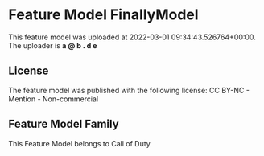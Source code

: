# Feature Model FinallyModel
This feature model was uploaded at 2022-03-01 09:34:43.526764+00:00. The uploader is **a @ b . d e**
## License
The feature model was published with the following license:
CC BY-NC - Mention - Non-commercial
## Feature Model Family
This Feature Model belongs to Call of Duty
